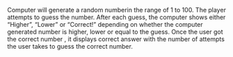Computer will generate a random numberin the range of 1 to 100. The player attempts to guess the number. After each guess, the computer shows either “Higher”, “Lower” or “Correct!” depending on whether the computer generated number is higher, lower or equal to the guess. Once the user got the correct number , it displays correct answer with the number of attempts the user takes to guess the correct number.
